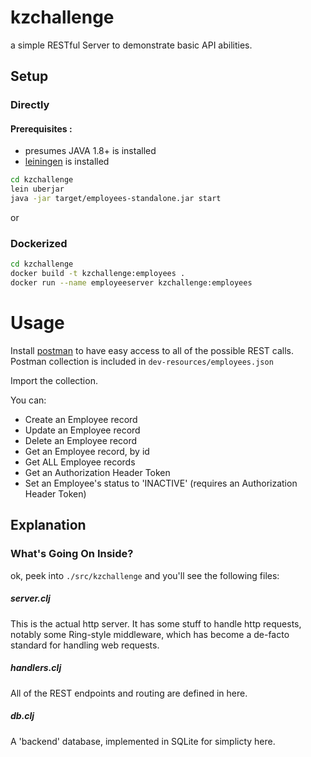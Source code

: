 # kzchallenge

a simple RESTful Server to demonstrate basic API abilities.

## Setup

### Directly 

#### Prerequisites :

* presumes JAVA 1.8+ is installed
* [leiningen](https://leiningen.org/) is installed

```bash
cd kzchallenge 
lein uberjar
java -jar target/employees-standalone.jar start 
```

or 

### Dockerized

```bash
cd kzchallenge 
docker build -t kzchallenge:employees . 
docker run --name employeeserver kzchallenge:employees
```

# Usage

Install [postman](https://www.getpostman.com/apps) to have easy access to all of the possible REST calls.  Postman collection is included in `dev-resources/employees.json`

Import the collection.

You can:

* Create an Employee record
* Update an Employee record
* Delete an Employee record
* Get an Employee record, by id
* Get ALL Employee records
* Get an Authorization Header Token 
* Set an Employee's status to 'INACTIVE' (requires an Authorization Header Token)


## Explanation

### What's Going On Inside?

ok, peek into `./src/kzchallenge`  and you'll see the following files:

##### server.clj

This is the actual http server.  It has some stuff to handle http requests, notably some Ring-style middleware, which has become a de-facto standard for handling web requests.

##### handlers.clj

All of the REST endpoints and routing are defined in here.

##### db.clj

A 'backend' database, implemented in SQLite for simplicty here.
